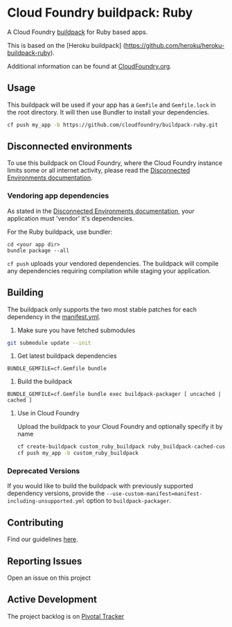 # Cloud Foundry buildpack: Ruby

A Cloud Foundry [buildpack](http://docs.cloudfoundry.org/buildpacks/) for Ruby based apps.

This is based on the [Heroku buildpack] (https://github.com/heroku/heroku-buildpack-ruby).

Additional information can be found at [CloudFoundry.org](http://docs.cloudfoundry.org/buildpacks/).

## Usage

This buildpack will be used if your app has a `Gemfile` and `Gemfile.lock` in the root directory. It will then use Bundler to install your dependencies.

```bash
cf push my_app -b https://github.com/cloudfoundry/buildpack-ruby.git
```

## Disconnected environments
To use this buildpack on Cloud Foundry, where the Cloud Foundry instance limits some or all internet activity, please read the [Disconnected Environments documentation](https://github.com/cf-buildpacks/buildpack-packager/blob/master/doc/disconnected_environments.md).

### Vendoring app dependencies
As stated in the [Disconnected Environments documentation](https://github.com/cf-buildpacks/buildpack-packager/blob/master/doc/disconnected_environments.md), your application must 'vendor' it's dependencies.

For the Ruby buildpack, use bundler:

```shell 
cd <your app dir>
bundle package --all
```

```cf push``` uploads your vendored dependencies. The buildpack will compile any dependencies requiring compilation while staging your application.

## Building

The buildpack only supports the two most stable patches for each dependency in the [manifest.yml](manifest.yml).

1. Make sure you have fetched submodules

  ```bash
  git submodule update --init
  ```

1. Get latest buildpack dependencies

  ```shell
  BUNDLE_GEMFILE=cf.Gemfile bundle
  ```

1. Build the buildpack

  ```shell
  BUNDLE_GEMFILE=cf.Gemfile bundle exec buildpack-packager [ uncached | cached ]
  ```

1. Use in Cloud Foundry

    Upload the buildpack to your Cloud Foundry and optionally specify it by name
        
    ```bash
    cf create-buildpack custom_ruby_buildpack ruby_buildpack-cached-custom.zip 1
    cf push my_app -b custom_ruby_buildpack
    ```  

### Deprecated Versions

If you would like to build the buildpack with previously supported dependency versions, provide the `--use-custom-manifest=manifest-including-unsupported.yml` option to `buildpack-packager`.

## Contributing

Find our guidelines [here](./CONTRIBUTING.md).

## Reporting Issues

Open an issue on this project

## Active Development

The project backlog is on [Pivotal Tracker](https://www.pivotaltracker.com/projects/1042066)
